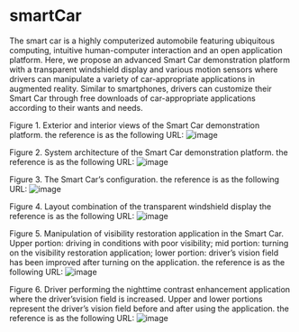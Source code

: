 # smartCar

The smart car is a highly computerized automobile featuring ubiquitous computing, intuitive human-computer interaction and an open application platform. 
Here, we propose an advanced Smart Car demonstration platform with a transparent windshield display and various motion sensors where drivers can manipulate a variety of car-appropriate applications in augmented reality. 
Similar to smartphones, drivers can customize their Smart Car through free downloads of car-appropriate applications according to their wants and needs. 


Figure 1. Exterior and interior views of the Smart Car demonstration platform.
the reference is as the following URL:
![image](https://github.com/smartCarLab/smartCar/blob/master/image/image1.png?raw=true)

Figure 2. System architecture of the Smart Car demonstration platform.
the reference is as the following URL:
![image](https://github.com/smartCarLab/smartCar/blob/master/image/image2.png?raw=true)

Figure 3. The Smart Car’s configuration.
the reference is as the following URL:
![image](https://github.com/smartCarLab/smartCar/blob/master/image/image3.png?raw=true)

Figure 4. Layout combination of the transparent windshield display
the reference is as the following URL:
![image](https://github.com/smartCarLab/smartCar/blob/master/image/image4.png?raw=true)


Figure 5. Manipulation of visibility restoration application in the Smart Car. Upper portion:
driving in conditions with poor visibility; mid portion: turning on the visibility restoration application;
lower portion: driver’s vision field has been improved after turning on the application.
the reference is as the following URL:
![image](https://github.com/smartCarLab/smartCar/blob/master/image/image5.png?raw=true)


Figure 6. Driver performing the nighttime contrast enhancement application where the
driver’svision field is increased. Upper and lower portions represent the driver’s vision field
before and after using the application.
the reference is as the following URL:
![image](https://github.com/smartCarLab/smartCar/blob/master/image/image6.png?raw=true)



